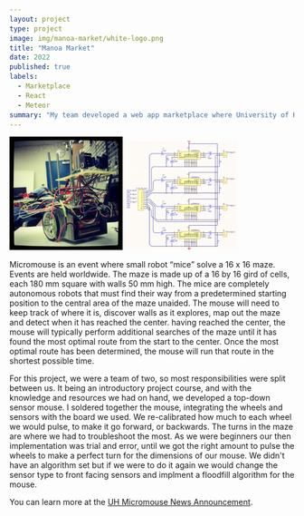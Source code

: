```yaml
---
layout: project
type: project
image: img/manoa-market/white-logo.png
title: "Manoa Market"
date: 2022
published: true
labels:
  - Marketplace
  - React
  - Meteor
summary: "My team developed a web app marketplace where University of Hawaii - Manoa students can buy/sell/trade their items."
---
```


<div class="text-center p-4">
  <img width="200px" src="../img/micromouse/micromouse-robot.png" class="img-thumbnail" >
  <img width="200px" src="../img/micromouse/micromouse-circuit.png" class="img-thumbnail" >
</div>

Micromouse is an event where small robot “mice” solve a 16 x 16 maze.  Events are held worldwide.  The maze is made up of a 16 by 16 gird of cells, each 180 mm square with walls 50 mm high.  The mice are completely autonomous robots that must find their way from a predetermined starting position to the central area of the maze unaided.  The mouse will need to keep track of where it is, discover walls as it explores, map out the maze and detect when it has reached the center.  having reached the center, the mouse will typically perform additional searches of the maze until it has found the most optimal route from the start to the center.  Once the most optimal route has been determined, the mouse will run that route in the shortest possible time.

For this project, we were a team of two, so most responsibilities were split between us.  It being an introductory project course, and with the knowledge and resources we had on hand, we developed a top-down sensor mouse.  I soldered together the mouse, integrating the wheels and sensors with the board we used.  We re-calibrated how much to each wheel we would pulse, to make it go forward, or backwards.  The turns in the maze are where we had to troubleshoot the most.  As we were beginners our then implementation was trial and error, until we got the right amount to pulse the wheels to make a perfect turn for the dimensions of our mouse.  We didn't have an algorithm set but if we were to do it again we would change the sensor type to front facing sensors and implment a floodfill algorithm for the mouse.


You can learn more at the [UH Micromouse News Announcement](https://manoa.hawaii.edu/news/article.php?aId=2857).

